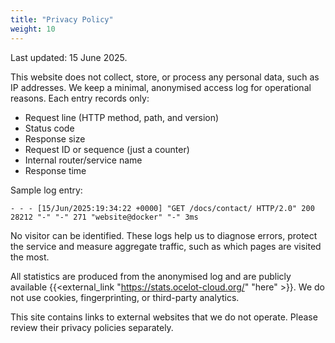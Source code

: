 ```yaml
---
title: "Privacy Policy"
weight: 10
---
```


Last updated: 15 June 2025.

This website does not collect, store, or process any personal data, such as IP addresses. We keep a minimal, anonymised access log for operational reasons. Each entry records only:

* Request line (HTTP method, path, and version)
* Status code
* Response size
* Request ID or sequence (just a counter)
* Internal router/service name
* Response time

Sample log entry:

```text
- - - [15/Jun/2025:19:34:22 +0000] "GET /docs/contact/ HTTP/2.0" 200 28212 "-" "-" 271 "website@docker" "-" 3ms
```

No visitor can be identified. These logs help us to diagnose errors, protect the service and measure aggregate traffic, such as which pages are visited the most. 

All statistics are produced from the anonymised log and are publicly available {{<external_link "https://stats.ocelot-cloud.org/" "here" >}}. We do not use cookies, fingerprinting, or third-party analytics.

This site contains links to external websites that we do not operate. Please review their privacy policies separately.